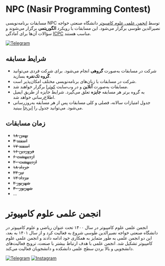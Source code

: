 # NPC (Nasir Programming Contest)

مسابقات برنامه‌نویسی NPC توسط [انجمن علمی علوم کامپیوتر](#انجمن-علمی-علوم-کامپیوتر) دانشگاه صنعتی خواجه نصیرالدین طوسی برگزار می‌شود.
این مسابقات با رویکرد **الگوریتمی** برگزار می‌شوند و سؤالات آن‌ها برای آمادگی [ICPC](https://icpc.global/) مناسب هستند.

[![Telegram](https://img.shields.io/badge/Telegram-2CA5E0?style=for-the-badge&logo=telegram&logoColor=white)](https://t.me/NPC_KNTU)


## شرایط مسابقه
+ شرکت در مسابقات به‌صورت **گروهی** انجام می‌شود. برای شرکت فردی می‌توانید **گروه تک‌نفره** بسازید.
+ شرکت در مسابقات با زبان‌های برنامه‌نویسی مختلف امکان‌پذیر است.
+ مسابقات به‌صورت **آنلاین** و در وب‌سایت [کوئرا](https://quera.org/) برگزار خواهند شد.
+ به گروه برتر هر مسابقه **جایزه** تعلق می‌گیرد. شرایط جایزه از طریق ایمیل اطلاع‌رسانی خواهد شد.
+ جدول امتیازات سالانه، فصلی و کلی مسابقات پس از هر مسابقه به‌روزرسانی می‌شود. می‌توانید جدول را [این‌جا](https://docs.google.com/spreadsheets/d/1N_gc89Km5g-zhq7GFu7jUnOx11CEufwAbbZwJqZHJF8/edit?usp=sharing) ببینید.

## زمان مسابقات
+ ~~۱۸ بهمن~~
+ ~~۳ اسفند~~
+ ~~۱۷ اسفند~~
+ ~~۱۶ فروردین~~
+ ~~۶ اردیبهشت~~
+ ~~۲۰ اردیبهشت~~
+ ~~۱۸ خرداد~~
+ ~~۲۲ تیر~~
+ ~~۱۲ مرداد~~
+ ~~۲ شهریور~~
+ ~~۳۰ شهریور~~
+ ...

# انجمن علمی علوم کامپیوتر

انجمن علمی علوم کامپيوتر در سال ۱۴۰۰ تحت عنوان ریاضی و علوم کامپیوتر در دانشگاه صنعتی خواجه نصیرالدین طوسی شروع به فعالیت کرد و از سال ۱۴۰۱ به بعد، این دو انجمن علمی به طور متمایز به همکاری خود ادامه دادند و انجمن علمی علوم کامپیوتر تشکیل شد.
انجمن علمی با هدف ارتباط بیشتر با صنعت، ترویج فعالیت‌های دانشجویی و بالا بردن سطح علمی دانشکده و دانشجویان فعالیت می‌کند.

[![Telegram](https://img.shields.io/badge/Telegram-2CA5E0?style=for-the-badge&logo=telegram&logoColor=white)](https://t.me/KNTU_CSSA)
[![Instagram](https://img.shields.io/badge/Instagram-E4405F?style=for-the-badge&logo=instagram&logoColor=white)](https://instagram.com/kntu_cssa)
